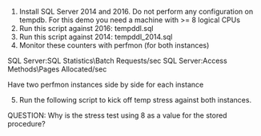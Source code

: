 1. Install SQL Server 2014 and 2016. Do not perform any configuration on tempdb. For this demo you need a machine with >= 8 logical CPUs
2. Run this script against 2016: tempddl.sql
3. Run this script against 2014: tempddl_2014.sql
4. Monitor these counters with perfmon (for both instances)

SQL Server:SQL Statistics\Batch Requests/sec
SQL Server:Access Methods\Pages Allocated/sec

Have two perfmon instances side by side for each instance

5. Run the following script to kick off temp stress against both instances.

QUESTION: Why is the stress test using 8 as a value for the stored procedure?
